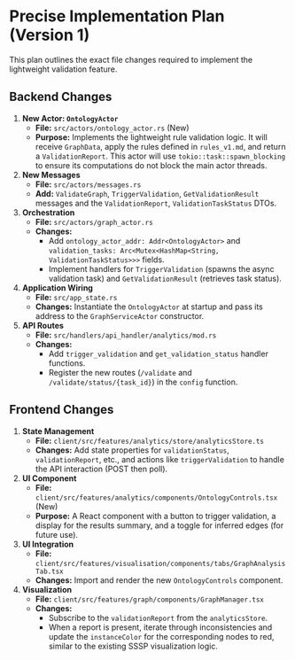 # Precise Implementation Plan (Version 1)

This plan outlines the exact file changes required to implement the lightweight validation feature.

## Backend Changes

1.  **New Actor: `OntologyActor`**
    *   **File:** `src/actors/ontology_actor.rs` (New)
    *   **Purpose:** Implements the lightweight rule validation logic. It will receive `GraphData`, apply the rules defined in `rules_v1.md`, and return a `ValidationReport`. This actor will use `tokio::task::spawn_blocking` to ensure its computations do not block the main actor threads.
2.  **New Messages**
    *   **File:** `src/actors/messages.rs`
    *   **Add:** `ValidateGraph`, `TriggerValidation`, `GetValidationResult` messages and the `ValidationReport`, `ValidationTaskStatus` DTOs.
3.  **Orchestration**
    *   **File:** `src/actors/graph_actor.rs`
    *   **Changes:**
        *   Add `ontology_actor_addr: Addr<OntologyActor>` and `validation_tasks: Arc<Mutex<HashMap<String, ValidationTaskStatus>>>` fields.
        *   Implement handlers for `TriggerValidation` (spawns the async validation task) and `GetValidationResult` (retrieves task status).
4.  **Application Wiring**
    *   **File:** `src/app_state.rs`
    *   **Changes:** Instantiate the `OntologyActor` at startup and pass its address to the `GraphServiceActor` constructor.
5.  **API Routes**
    *   **File:** `src/handlers/api_handler/analytics/mod.rs`
    *   **Changes:**
        *   Add `trigger_validation` and `get_validation_status` handler functions.
        *   Register the new routes (`/validate` and `/validate/status/{task_id}`) in the `config` function.

## Frontend Changes

1.  **State Management**
    *   **File:** `client/src/features/analytics/store/analyticsStore.ts`
    *   **Changes:** Add state properties for `validationStatus`, `validationReport`, etc., and actions like `triggerValidation` to handle the API interaction (POST then poll).
2.  **UI Component**
    *   **File:** `client/src/features/analytics/components/OntologyControls.tsx` (New)
    *   **Purpose:** A React component with a button to trigger validation, a display for the results summary, and a toggle for inferred edges (for future use).
3.  **UI Integration**
    *   **File:** `client/src/features/visualisation/components/tabs/GraphAnalysisTab.tsx`
    *   **Changes:** Import and render the new `OntologyControls` component.
4.  **Visualization**
    *   **File:** `client/src/features/graph/components/GraphManager.tsx`
    *   **Changes:**
        *   Subscribe to the `validationReport` from the `analyticsStore`.
        *   When a report is present, iterate through inconsistencies and update the `instanceColor` for the corresponding nodes to red, similar to the existing SSSP visualization logic.
